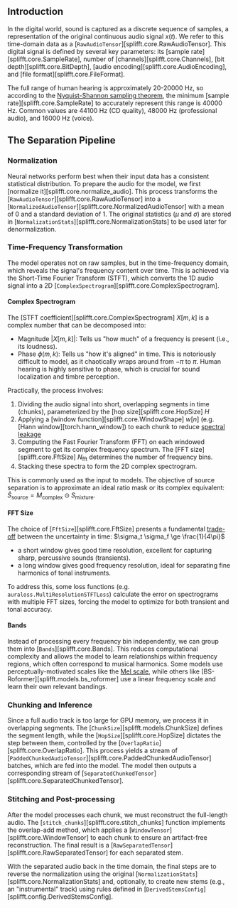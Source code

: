 ## Introduction

In the digital world, sound is captured as a discrete sequence of samples, a representation of the original continuous audio signal $x(t)$. We refer to this time-domain data as a [`RawAudioTensor`][splifft.core.RawAudioTensor]. This digital signal is defined by several key parameters: its [sample rate][splifft.core.SampleRate], number of [channels][splifft.core.Channels], [bit depth][splifft.core.BitDepth], [audio encoding][splifft.core.AudioEncoding], and [file format][splifft.core.FileFormat].

The full range of human hearing is approximately 20-20000 Hz, so according to the [Nyquist-Shannon sampling theorem](https://en.wikipedia.org/wiki/Nyquist%E2%80%93Shannon_sampling_theorem), the minimum [sample rate][splifft.core.SampleRate] to accurately represent this range is 40000 Hz. Common values are 44100 Hz (CD quality), 48000 Hz (professional audio), and 16000 Hz (voice).

## The Separation Pipeline

### Normalization

Neural networks perform best when their input data has a consistent statistical distribution. To prepare the audio for the model, we first [normalize it][splifft.core.normalize_audio]. This process transforms the [`RawAudioTensor`][splifft.core.RawAudioTensor] into a [`NormalizedAudioTensor`][splifft.core.NormalizedAudioTensor] with a mean of 0 and a standard deviation of 1. The original statistics ($\mu$ and $\sigma$) are stored in [`NormalizationStats`][splifft.core.NormalizationStats] to be used later for denormalization.

### Time-Frequency Transformation

The model operates not on raw samples, but in the time-frequency domain, which reveals the signal's frequency content over time. This is achieved via the Short-Time Fourier Transform (STFT), which converts the 1D audio signal into a 2D [`ComplexSpectrogram`][splifft.core.ComplexSpectrogram].

#### Complex Spectrogram
The [STFT coefficient][splifft.core.ComplexSpectrogram] $X[m, k]$ is a complex number that can be decomposed into:

-   Magnitude $|X[m, k]|$: Tells us "how much" of a frequency is present (i.e., its loudness).
-   Phase $\phi(m, k)$: Tells us "how it's aligned" in time. This is notoriously difficult to model, as it chaotically wraps around from $-\pi$ to $\pi$. Human hearing is highly sensitive to phase, which is crucial for sound localization and timbre perception.

Practically, the process involves:

1. Dividing the audio signal into short, overlapping segments in time (chunks), parameterized by the
   [hop size][splifft.core.HopSize] $H$
2. Applying a [window function][splifft.core.WindowShape] $w[n]$ (e.g.
   [Hann window][torch.hann_window]) to each chunk to reduce [spectral leakage](https://en.wikipedia.org/wiki/Spectral_leakage)
3. Computing the Fast Fourier Transform (FFT) on each windowed segment to get its complex frequency
   spectrum. The [FFT size][splifft.core.FftSize] $N_\text{fft}$ determines the number of frequency
   bins.
4. Stacking these spectra to form the 2D complex spectrogram.

This is commonly used as the input to models. The objective of source separation is to
approximate an ideal ratio mask or its complex equivalent:
$\hat{S}_\text{source} = M_\text{complex} \odot S_\text{mixture}$.

#### FFT Size
The choice of [`FftSize`][splifft.core.FftSize] presents a fundamental [trade-off](https://en.wikipedia.org/wiki/Uncertainty_principle#Signal_processing) between the uncertainty in time: $\sigma_t \sigma_f \ge \frac{1}{4\pi}$

- a short window gives good time resolution, excellent for capturing sharp, percussive sounds (transients).
- a long window gives good frequency resolution, ideal for separating fine harmonics of tonal instruments.

To address this, some loss functions (e.g. `auraloss.MultiResolutionSTFTLoss`) calculate the error on spectrograms with multiple FFT sizes, forcing the model to optimize for both transient and tonal accuracy.

#### Bands
Instead of processing every frequency bin independently, we can group them into [`Bands`][splifft.core.Bands]. This reduces computational complexity and allows the model to learn relationships within frequency regions, which often correspond to musical harmonics. Some models use perceptually-motivated scales like the [Mel scale](https://en.wikipedia.org/wiki/Mel_scale), while others like [BS-Roformer][splifft.models.bs_roformer] use a linear frequency scale and learn their own relevant bandings.

### Chunking and Inference

Since a full audio track is too large for GPU memory, we process it in overlapping segments. The [`ChunkSize`][splifft.models.ChunkSize] defines the segment length, while the [`HopSize`][splifft.core.HopSize] dictates the step between them, controlled by the [`OverlapRatio`][splifft.core.OverlapRatio]. This process yields a stream of [`PaddedChunkedAudioTensor`][splifft.core.PaddedChunkedAudioTensor] batches, which are fed into the model. The model then outputs a corresponding stream of [`SeparatedChunkedTensor`][splifft.core.SeparatedChunkedTensor].

### Stitching and Post-processing

After the model processes each chunk, we must reconstruct the full-length audio. The [`stitch_chunks`][splifft.core.stitch_chunks] function implements the overlap-add method, which applies a [`WindowTensor`][splifft.core.WindowTensor] to each chunk to ensure an artifact-free reconstruction. The final result is a [`RawSeparatedTensor`][splifft.core.RawSeparatedTensor] for each separated stem.

With the separated audio back in the time domain, the final steps are to reverse the normalization using the original [`NormalizationStats`][splifft.core.NormalizationStats] and, optionally, to create new stems (e.g., an "instrumental" track) using rules defined in [`DerivedStemsConfig`][splifft.config.DerivedStemsConfig].